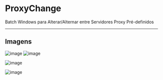 # ProxyChange
Batch Windows para Alterar/Alternar entre Servidores Proxy Pré-definidos

---------------------------------------------

Imagens
----------

![image](https://github.com/lerc07/ProxyChange/assets/151892038/07ac1165-2b76-44d1-86d1-8ea72b524d26)
![image](https://github.com/lerc07/ProxyChange/assets/151892038/0c8ad220-3b6e-4688-876e-a209edb75c5d)

![image](https://github.com/lerc07/ProxyChange/assets/151892038/b1d6c418-2caf-4357-8037-9234996b6a07)

![image](https://github.com/lerc07/ProxyChange/assets/151892038/0bfcf6bb-cb63-428c-9cb2-9da0e1461735)
